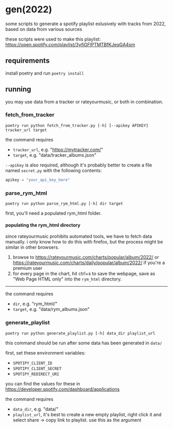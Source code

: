 # gen(2022)

some scripts to generate a spotify playlist exlusively with tracks from 2022, based on data from various sources

these scripts were used to make this playlist: https://open.spotify.com/playlist/3yfiGFlPTMTBfKJeqGA4sm

## requirements

install poetry and run `poetry install`

## running

you may use data from a tracker or rateyourmusic, or both in combination.

### fetch_from_tracker

```
poetry run python fetch_from_tracker.py [-h] [--apikey APIKEY] tracker_url target
```

the command requires

- `tracker_url`, e.g. "https://mytracker.com/"
- `target`, e.g. "data/tracker_albums.json"

`--apikey` is also required, although it's probably better to create a file named `secret.py` with the following contents:

```py
apikey = "your_api_key_here"
```

### parse_rym_html

```
poetry run python parse_rym_html.py [-h] dir target
```

first, you'll need a populated rym_html folder.

#### populating the rym_html directory

since rateyourmusic prohibits automated tools, we have to fetch data manually.
i only know how to do this with firefox, but the process might be similar in other browsers.

1. browse to https://rateyourmusic.com/charts/popular/album/2022/ or https://rateyourmusic.com/charts/daily/popular/album/2022/ if you're a premium user
2. for every page in the chart, hit ctrl+s to save the webpage, save as "Web Page HTML only" into the `rym_html` directory.

---

the command requires

- `dir`, e.g. "rym_html/"
- `target`, e.g. "data/rym_albums.json"


### generate_playlist

```
poetry run python generate_playlist.py [-h] data_dir playlist_url
```

this command should be run after some data has been generated in `data/`

first, set these environment variables:

- `SPOTIPY_CLIENT_ID`
- `SPOTIPY_CLIENT_SECRET`
- `SPOTIPY_REDIRECT_URI`

you can find the values for these in https://developer.spotify.com/dashboard/applications

the command requires

- `data_dir`, e.g. "data/"
- `playlist_url`, it's best to create a new empty playlist, right click it and select share -> copy link to playlist. use this as the argument

